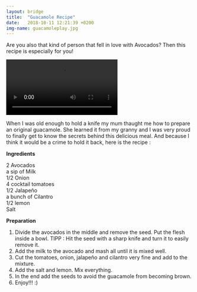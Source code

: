 ```yaml
---
layout: bridge
title:  "Guacamole Recipe"
date:   2018-10-11 12:21:39 +0200
img-name: guacamoleplay.jpg
---
```

Are you also that kind of person that fell in love with Avocados? Then this recipe is especially for you!  

  <video controls>
  <source src="{{'/assets/video/guacamole_recipe.mp4' | relative_url}}" type="video/mp4">
    Your browser does not support the video tag.
</video>

When I was old enough to hold a knife my mum thaught me how to prepare an original guacamole. She learned it from my granny and I was very proud to finally get to know the secrets behind this delicious meal. And because I think it would be a crime to hold it back, here is the recipe :

**Ingredients**

2 Avocados  
a sip of Milk  
1/2 Onion  
4 cocktail tomatoes  
1/2 Jalapeño  
a bunch of Cilantro  
1/2 lemon  
Salt  

**Preparation**

1. Divide the avocados in the middle and remove the seed. Put the flesh inside a bowl. TIPP : Hit the seed with a sharp knife and turn it to easily remove it.
2. Add the milk to the avocado and mash all until it is mixed well.
3. Cut the tomatoes, onion, jalapeño and cilantro very fine and add to the mixture.
4. Add the salt and lemon. Mix everything.
5. In the end add the seeds to avoid the guacamole from becoming brown. 
6. Enjoy!!! :)
